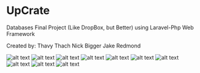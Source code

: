 # UpCrate
Databases Final Project (Like DropBox, but Better) using Laravel-Php Web Framework

Created by:
Thavy Thach
Nick Bigger
Jake Redmond


![alt text](https://raw.githubusercontent.com/thavythach/UpCrate/master/UpCrateScreenShots/1.png)
![alt text](https://raw.githubusercontent.com/thavythach/UpCrate/master/UpCrateScreenShots/2.png)
![alt text](https://raw.githubusercontent.com/thavythach/UpCrate/master/UpCrateScreenShots/3.png)
![alt text](https://raw.githubusercontent.com/thavythach/UpCrate/master/UpCrateScreenShots/4.png)
![alt text](https://raw.githubusercontent.com/thavythach/UpCrate/master/UpCrateScreenShots/5.png)
![alt text](https://raw.githubusercontent.com/thavythach/UpCrate/master/UpCrateScreenShots/6.png)
![alt text](https://raw.githubusercontent.com/thavythach/UpCrate/master/UpCrateScreenShots/7.png)
![alt text](https://raw.githubusercontent.com/thavythach/UpCrate/master/UpCrateScreenShots/8.png)
![alt text](https://raw.githubusercontent.com/thavythach/UpCrate/master/UpCrateScreenShots/9.png)
![alt text](https://raw.githubusercontent.com/thavythach/UpCrate/master/UpCrateScreenShots/10.png)

